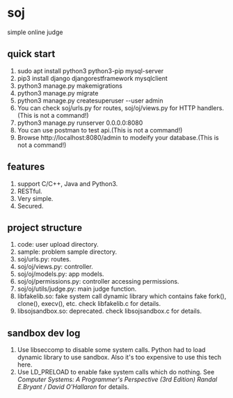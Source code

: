 # soj
simple online judge
## quick start
1. sudo apt install python3 python3-pip mysql-server
2. pip3 install django djangorestframework mysqlclient
3. python3 manage.py makemigrations
4. python3 manage.py migrate
5. python3 manage.py createsuperuser --user admin
6. You can check soj/urls.py for routes, soj/oj/views.py for HTTP handlers.(This is not a command!)
7. python3 manage.py runserver 0.0.0.0:8080
8. You can use postman to test api.(This is not a command!)
9. Browse http://localhost:8080/admin to modeify your database.(This is not a command!)
## features
1. support C/C++, Java and Python3.
2. RESTful.
3. Very simple.
4. Secured.
## project structure
1. code: user upload directory.
2. sample: problem sample directory.
3. soj/urls.py: routes.
4. soj/oj/views.py: controller.
5. soj/oj/models.py: app models.
6. soj/oj/permissions.py: controller accessing permissions.
7. soj/oj/utils/judge.py: main judge function.
8. libfakelib.so: fake system call dynamic library which contains fake fork(), clone(), execv(), etc. check libfakelib.c for details.
9. libsojsandbox.so: deprecated. check libsojsandbox.c for details.
## sandbox dev log
1. Use libseccomp to disable some system calls. Python had to load dynamic library to use sandbox. Also it's too expensive to use this tech here.
2. Use LD_PRELOAD to enable fake system calls which do nothing. See *Computer Systems: A Programmer's Perspective (3rd Edition) Randal E.Bryant / David O'Hallaron*  for details.
